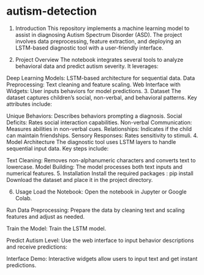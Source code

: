 # autism-detection
1. Introduction
This repository implements a machine learning model to assist in diagnosing Autism Spectrum Disorder (ASD). The project involves data preprocessing, feature extraction, and deploying an LSTM-based diagnostic tool with a user-friendly interface.

2. Project Overview
The notebook integrates several tools to analyze behavioral data and predict autism severity. It leverages:

Deep Learning Models: LSTM-based architecture for sequential data.
Data Preprocessing: Text cleaning and feature scaling.
Web Interface with Widgets: User inputs behaviors for model predictions.
3. Dataset
The dataset captures children’s social, non-verbal, and behavioral patterns. Key attributes include:

Unique Behaviors: Describes behaviors prompting a diagnosis.
Social Deficits: Rates social interaction capabilities.
Non-verbal Communication: Measures abilities in non-verbal cues.
Relationships: Indicates if the child can maintain friendships.
Sensory Responses: Rates sensitivity to stimuli.
4. Model Architecture
The diagnostic tool uses LSTM layers to handle sequential input data. Key steps include:

Text Cleaning:
Removes non-alphanumeric characters and converts text to lowercase.
Model Building:
The model processes both text inputs and numerical features.
5. Installation
Install the required packages :
pip install 
Download the dataset and place it in the project directory.

6. Usage
Load the Notebook:
Open the notebook in Jupyter or Google Colab.

Run Data Preprocessing:
Prepare the data by cleaning text and scaling features and adjust as needed.

Train the Model:
Train the LSTM model.

Predict Autism Level:
Use the web interface to input behavior descriptions and receive predictions:

Interface Demo:
Interactive widgets allow users to input text and get instant predictions.
